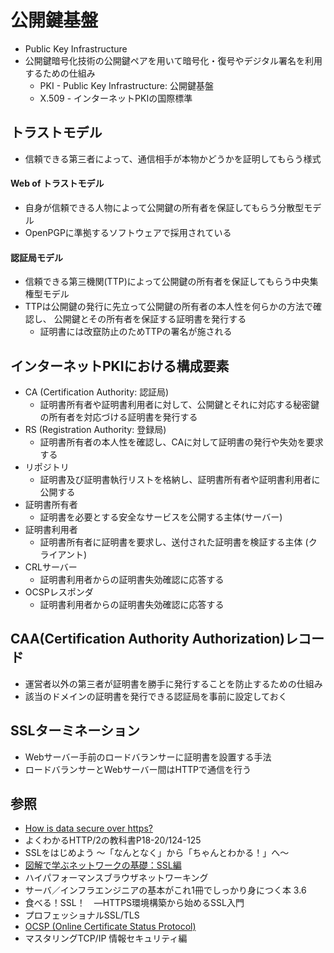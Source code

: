 # 公開鍵基盤
- Public Key Infrastructure
- 公開鍵暗号化技術の公開鍵ペアを用いて暗号化・復号やデジタル署名を利用するための仕組み
  - PKI - Public Key Infrastructure: 公開鍵基盤
  - X.509 - インターネットPKIの国際標準

## トラストモデル
- 信頼できる第三者によって、通信相手が本物かどうかを証明してもらう様式

#### Web of トラストモデル
- 自身が信頼できる人物によって公開鍵の所有者を保証してもらう分散型モデル
- OpenPGPに準拠するソフトウェアで採用されている

#### 認証局モデル
- 信頼できる第三機関(TTP)によって公開鍵の所有者を保証してもらう中央集権型モデル
- TTPは公開鍵の発行に先立って公開鍵の所有者の本人性を何らかの方法で確認し、
  公開鍵とその所有者を保証する証明書を発行する
  - 証明書には改竄防止のためTTPの署名が施される

## インターネットPKIにおける構成要素
- CA (Certification Authority: 認証局)
  - 証明書所有者や証明書利用者に対して、公開鍵とそれに対応する秘密鍵の所有者を対応づける証明書を発行する
- RS (Registration Authority: 登録局)
  - 証明書所有者の本人性を確認し、CAに対して証明書の発行や失効を要求する
- リポジトリ
  - 証明書及び証明書執行リストを格納し、証明書所有者や証明書利用者に公開する
- 証明書所有者
  - 証明書を必要とする安全なサービスを公開する主体(サーバー)
- 証明書利用者
  - 証明書所有者に証明書を要求し、送付された証明書を検証する主体 (クライアント)
- CRLサーバー
  - 証明書利用者からの証明書失効確認に応答する
- OCSPレスポンダ
  - 証明書利用者からの証明書失効確認に応答する

## CAA(Certification Authority Authorization)レコード
- 運営者以外の第三者が証明書を勝手に発行することを防止するための仕組み
- 該当のドメインの証明書を発行できる認証局を事前に設定しておく

## SSLターミネーション
- Webサーバー手前のロードバランサーに証明書を設置する手法
- ロードバランサーとWebサーバー間はHTTPで通信を行う

## 参照
- [How is data secure over https?](https://blog.joshsoftware.com/2019/08/23/how-is-data-secure-over-https/)
- よくわかるHTTP/2の教科書P18-20/124-125
- SSLをはじめよう ～「なんとなく」から「ちゃんとわかる！」へ～
- [図解で学ぶネットワークの基礎：SSL編](https://xtech.nikkei.com/it/article/COLUMN/20071002/283518/)
- ハイパフォーマンスブラウザネットワーキング
- サーバ／インフラエンジニアの基本がこれ1冊でしっかり身につく本 3.6
- 食べる！SSL！　―HTTPS環境構築から始めるSSL入門
- プロフェッショナルSSL/TLS
- [OCSP (Online Certificate Status Protocol)](https://www.cybertrust.co.jp/sureserver/support/glossary/ocsp.html)
- マスタリングTCP/IP 情報セキュリティ編
